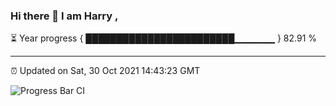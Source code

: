 ### Hi there 👋 I am Harry , 

⏳ Year progress { ████████████████████████▁▁▁▁▁▁ } 82.91 %

---

⏰ Updated on Sat, 30 Oct 2021 14:43:23 GMT

![Progress Bar CI](https://github.com/duykhang68/duykhang68/workflows/Progress%20Bar%20CI/badge.svg)
